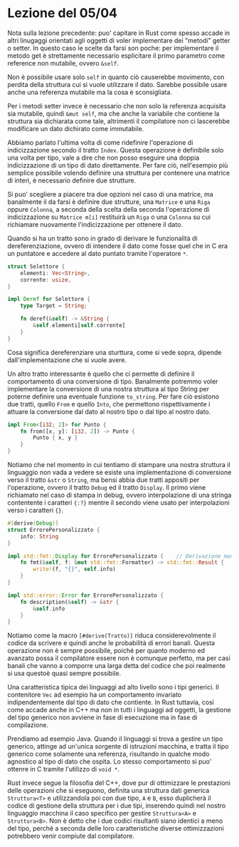 # Lezione del 05/04

Nota sulla lezione precedente:
puo' capitare in Rust come spesso accade in altri linugaggi orientati agli oggetti di voler implementare dei "metodi" getter o setter.
In questo caso le scelte da farsi son poche:
per implementare il metodo get è strettamente necessario esplicitare il primo parametro come reference non mutabile, ovvero `&self`.

Non è possibile usare solo `self` in quanto ciò causerebbe movimento, con perdita della struttura cui si vuole utilizzare il dato.
Sarebbe possibile usare anche una referenza mutabile ma la cosa è sconsigliata.

Per i metodi setter invece è necessario che non solo la referenza acquisita sia mutabile, quindi `&mut self`, ma che anche la variabile che contiene la struttura sia dichiarata come tale, altrimenti il compilatore non ci lascerebbe modificare un dato dichirato come immutabile.

Abbiamo parlato l'ultima volta di come ridefinire l'operazione di indicizzazione secondo il tratto `Index`.
Questa operazione è definibile solo una volta per tipo, vale a dire che non posso eseguire una doppia indicizzazione di un tipo di dato direttamente.
Per fare ciò, nell'esempio più semplice possibile volendo definire una struttura per contenere una matrice di interi, è necessario definire due strutture.

Si puo' scegliere a piacere tra due opzioni nel caso di una matrice, ma banalmente il da farsi è definire due strutture, una `Matrice` e una `Riga` oppure `Colonna`, a seconda della scelta della seconda l'operazione di indicizzazione su `Matrice m[i]` restituirà un `Riga` o una `Colonna` su cui richiamare nuovamente l'indicizzazione per ottenere il dato.

Quando si ha un tratto sono in grado di derivare le funzionalità di dereferenziazione, ovvero di intendere il dato come fosse quel che in C era un puntatore e accedere al dato puntato tramite l'operatore `*`.

```rust
struct Selettore {
    elementi: Vec<String>,
    corrente: usize,
}

impl Deref for Selettore {
    type Target = String;

    fn deref(&self) -> &String {
        &self.elementi[self.corrente]
    }
}
```

Cosa significa dereferenziare una sturttura, come si vede sopra, dipende dall'implementazione che si vuole avere. 

Un altro tratto interessante è quello che ci permette di definire il comportamento di una conversione di tipo.
Banalmente potremmo voler implementare la conversione di una nostra struttura al tipo String per poterne definire una eventuale funzione `to_string`.
Per fare ciò esistono due tratti, quello `From` e quello `Into`, che permettono rispettivamente i attuare la conversione dal dato al nostro tipo o dal tipo al nostro dato.

```rust
impl From<[i32; 2]> for Punto {
    fn from([x, y]: [i32, 2]) -> Punto {
        Punto { x, y }
    }
}
```

Notiamo che nel momento in cui tentiamo di stampare una nostra struttura il linguaggio non vada a vedere se esiste una implementazione di conversione verso il tratto `&str` o `String`, ma bensi abbia due tratti appositi per l'operazione, ovvero il tratto `Debug` ed il tratto `Display`.
Il primo viene richiamato nel caso di stampa in debug, ovvero interpolazione di una stringa contentente i caratteri `{:?}` mentre il secondo viene usato per interpolazioni verso i caratteri `{}`.

```rust
#[derive(Debug)] 
struct ErrorePersonalizzato {
    info: String
}

impl std::fmt::Display for ErrorePersonalizzato {    // Derivazione manuale
    fn fmt(&self, f: &mut std::fmt::Formatter) -> std::fmt::Result {
        write!(f, "{}", self.info)
    }
}

impl std::error::Error for ErrorePersonalizzato { 
    fn description(&self) -> &str {
        &self.info
    }
}
```

Notiamo come la macro `[#derive(Tratto)]` riduca considerevolmente il codice da scrivere e quindi anche le probabilità di errori banali.
Questa operazione non è sempre possibile, poiché per quanto moderno ed avanzato possa il compilatore essere non è comunque perfetto, ma per casi banali che vanno a comporre una larga detta del codice che poi realmente si usa questoè quasi sempre possibile.

Una caratteristica tipica dei linguaggi ad alto livello sono i tipi generici.
Il contenitore `Vec` ad esempio ha un comportamento invariato indipendentemente dal tipo di dato che contiente.
In Rust tuttavia, così come accade anche in C++ ma non in tutti i linguaggi ad oggetti, la gestione del tipo generico non avviene in fase di esecuzione ma in fase di compilazione.

Prendiamo ad esempio Java.
Quando il linguaggi si trova a gestire un tipo generico, attinge ad un'unica sorgente di istruzioni macchina, e tratta il tipo generico come solamente una referenza, risultando in qualche modo agnostico al tipo di dato che ospita.
Lo stesso comportamento si puo' ottenre in C tramite l'utilizzo di `void *`.

Rust invece segue la filosofia del C++, dove pur di ottimizzare le prestazioni delle operazioni che si eseguono, definita una struttura dati generica `Struttura<T>` e utilizzandola poi con due tipo, `A` e `B`, esso duplicherà il codice di gestione della struttura per i due tipi, inserendo quindi nel nostro linguaggio macchina il caso specifico per gestire `Struttura<A>` e `Struttura<B>`.
Non è detto che i due codici risultanti siano identici a meno del tipo, perché a seconda delle loro caratteristiche diverse ottimizzazioni potrebbero venir compiute dal compilatore.